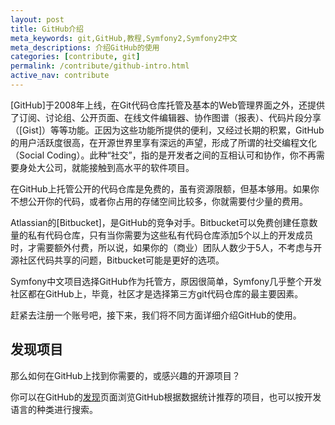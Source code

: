```yaml
---
layout: post
title: GitHub介绍
meta_keywords: git,GitHub,教程,Symfony2,Symfony2中文
meta_descriptions: 介绍GitHub的使用
categories: [contribute, git]
permalink: /contribute/github-intro.html
active_nav: contribute
---
```


[GitHub]于2008年上线，在Git代码仓库托管及基本的Web管理界面之外，还提供了订阅、讨论组、公开页面、在线文件编辑器、协作图谱（报表）、代码片段分享（[Gist]）等等功能。正因为这些功能所提供的便利，又经过长期的积累，GitHub的用户活跃度很高，在开源世界里享有深远的声望，形成了所谓的社交编程文化（Social Coding）。此种“社交”，指的是开发者之间的互相认可和协作，你不再需要身处大公司，就能接触到高水平的软件项目。

在GitHub上托管公开的代码仓库是免费的，虽有资源限额，但基本够用。如果你不想公开你的代码，或者你占用的存储空间比较多，你就需要付少量的费用。

Atlassian的[Bitbucket]，是GitHub的竞争对手。Bitbucket可以免费创建任意数量的私有代码仓库，只有当你需要为这些私有代码仓库添加5个以上的开发成员时，才需要额外付费，所以说，如果你的（商业）团队人数少于5人，不考虑与开源社区代码共享的问题，Bitbucket可能是更好的选项。

Symfony中文项目选择GitHub作为托管方，原因很简单，Symfony几乎整个开发社区都在GitHub上，毕竟，社区才是选择第三方git代码仓库的最主要因素。

赶紧去注册一个账号吧，接下来，我们将不同方面详细介绍GitHub的使用。

发现项目
--------

那么如何在GitHub上找到你需要的，或感兴趣的开源项目？

你可以在GitHub的[发现](https://github.com/explore)页面浏览GitHub根据数据统计推荐的项目，也可以按开发语言的种类进行搜索。